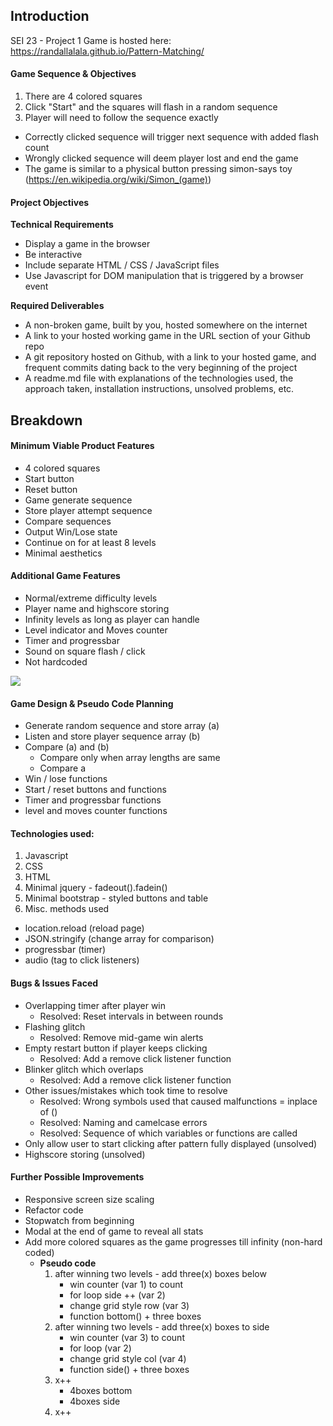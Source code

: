 ## Introduction
SEI 23 - Project 1
Game is hosted here: https://randallalala.github.io/Pattern-Matching/

#### Game Sequence & Objectives
1. There are 4 colored squares 
2. Click "Start" and the squares will flash in a random sequence
3. Player will need to follow the sequence exactly 

- Correctly clicked sequence will trigger next sequence with added flash count
- Wrongly clicked sequence will deem player lost and end the game
- The game is similar to a physical button pressing simon-says toy (https://en.wikipedia.org/wiki/Simon_(game))

#### Project Objectives
**Technical Requirements**
- Display a game in the browser
- Be interactive
- Include separate HTML / CSS / JavaScript files
- Use Javascript for DOM manipulation that is triggered by a browser event

**Required Deliverables**
- A non-broken game, built by you, hosted somewhere on the internet
- A link to your hosted working game in the URL section of your Github repo
- A git repository hosted on Github, with a link to your hosted game, and frequent commits dating back to the very beginning of the project
- A readme.md file with explanations of the technologies used, the approach taken, installation instructions, unsolved problems, etc.

## Breakdown
#### Minimum Viable Product Features
- 4 colored squares
- Start button
- Reset button
- Game generate sequence 
- Store player attempt sequence
- Compare sequences 
- Output Win/Lose state
- Continue on for at least 8 levels
- Minimal aesthetics

#### Additional Game Features
- Normal/extreme difficulty levels
- Player name and highscore storing
- Infinity levels as long as player can handle
- Level indicator and Moves counter
- Timer and progressbar
- Sound on square flash / click
- Not hardcoded
  
<img src="./patternmatching.gif">

#### Game Design & Pseudo Code Planning
- Generate random sequence and store array (a)
- Listen and store player sequence array (b)
- Compare (a) and (b) 
  - Compare only when array lengths are same 
  - Compare a
- Win / lose functions
- Start / reset buttons and functions
- Timer and progressbar functions
- level and moves counter functions

#### Technologies used:
1. Javascript
2. CSS
3. HTML
4. Minimal jquery - fadeout().fadein()
5. Minimal bootstrap - styled buttons and table
6. Misc. methods used
- location.reload (reload page)
- JSON.stringify (change array for comparison)
- progressbar (timer)
- audio (tag to click listeners)

#### Bugs & Issues Faced
- Overlapping timer after player win
    - Resolved: Reset intervals in between rounds
- Flashing glitch
    - Resolved: Remove mid-game win alerts
- Empty restart button if player keeps clicking
    - Resolved: Add a remove click listener function
- Blinker glitch which overlaps
    - Resolved: Add a remove click listener function
- Other issues/mistakes which took time to resolve
    - Resolved: Wrong symbols used that caused malfunctions = inplace of ()
    - Resolved: Naming and camelcase errors
    - Resolved: Sequence of which variables or functions are called
- Only allow user to start clicking after pattern fully displayed (unsolved)
- Highscore storing (unsolved)

#### Further Possible Improvements
- Responsive screen size scaling
- Refactor code
- Stopwatch from beginning
- Modal at the end of game to reveal all stats
- Add more colored squares as the game progresses till infinity (non-hard coded)
  - **Pseudo code**
    1. after winning two levels - add three(x) boxes below
       - win counter (var 1) to count 
       - for loop side ++ (var 2)  
       - change grid style row (var 3)
       - function bottom() + three boxes
    2. after winning two levels - add three(x) boxes to side
       - win counter (var 3)  to count 
       - for loop (var 2)  
       - change grid style col (var 4)
       - function side() + three boxes
    3. x++ 
       - 4boxes bottom
       - 4boxes side
    4. x++
